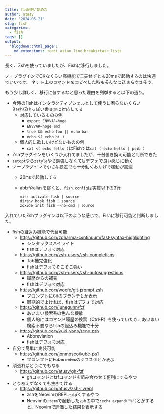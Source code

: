 ```yaml
---
title: fish使い始めた
author: atusy
date: '2024-05-21'
slug: fish
categories:
  - fish
tags: []
output:
  'blogdown::html_page':
    md_extensions: +east_asian_line_breaks+task_lists
---
```



長く、Zshを使っていましたが、Fishに移行しました。

ノープラグインでOKなくらい高機能で工夫せずとも20msで起動するのは快適でいいです。
ネット上のコマンドをコピペした時もそんなに込まらなさそう。

もう少し詳しく、移行に値するなと思った理由を列挙すると以下の通り。

-   今時のFishはインタラクティブシェルとして使うに困らないくらいBash/Zshっぽい書き方に対応してる
    -   対応しているものの例
        -   `export ENVVAR=hoge`
        -   `ENVVAR=hoge cmd`
        -   `true && echo foo || echo bar`
        -   `echo $( echo hi )`
    -   個人的に欲しいけどないものの例
        -   `cat <( echo hello )`はFishでは`cat ( echo hello | psub )`
-   Zshプラグインをいくつか入れてましたが、十分置き換え可能と判断できた
-   `setopt`やら`zstyle`やら勉強しなくてもデフォで良い感じに動く
-   ノープラグインで小さな設定でも十分動くおかげで起動が高速
    -   20msで起動してる

    -   abbrやaliasを除くと、`fish.config`は実質以下の3行

        ``` fish
        mise activate fish | source
        direnv hook fish | source
        zoxide init fish --no-cmd | source
        ```

入れていたZshプラグインは以下のような感じで、Fishに移行可能と判断しました。

-   fishの組込み機能で代替可能
    -   <https://github.com/zdharma-continuum/fast-syntax-highlighting>
        -   シンタックスハイライト
        -   fishはデフォで対応
    -   <https://github.com/zsh-users/zsh-completions>
        -   Tab補完強化
        -   fishはデフォでそこそこ強い
    -   <https://github.com/zsh-users/zsh-autosuggestions>
        -   履歴からの補完
        -   fishはデフォで対応
    -   <https://github.com/woefe/git-prompt.zsh>
        -   プロンプトにGitのブランチとか表示
        -   同期的でよければ、fishはデフォで対応
    -   <https://github.com/junegunn/fzf>
        -   あいまい検索系の色んな機能
        -   個人的にはコマンド履歴の検索（Ctrl-R）を使っていたが、あいまい検索不要ならfishの組込み機能で十分
    -   <https://github.com/yuki-yano/zeno.zsh>
        -   Abbreviation
        -   fishはデフォで対応
-   自分で簡単に実装可能
    -   <https://github.com/jonmosco/kube-ps1>
        -   プロンプトにKubernetesのクラスタとか表示
-   頑張ればどうにでもなる
    -   <https://github.com/atusy/gh-fzf>
        -   ghコマンドとfzfコマンドを組み合わせて便利にするやつ
-   とりあえずなくても生きてける
    -   <https://github.com/atusy/zsh-nvrepl>
        -   zshをNeovimのREPLっぽくするやつ
        -   Neovimの`:term`で起動したzshの中で`:echo expand("%")`とかすると、Neovimで評価した結果を表示する
